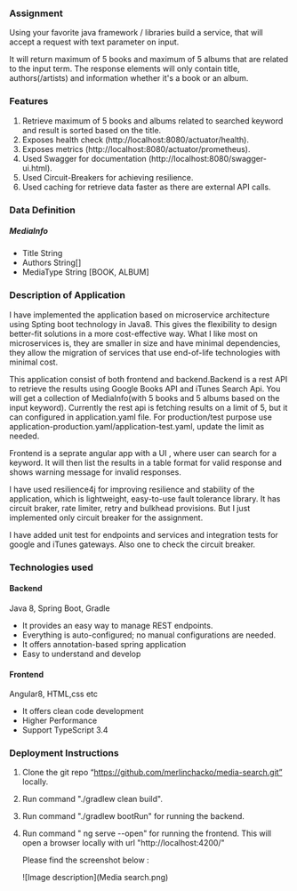 ### Assignment
Using your favorite java framework / libraries build a service, that will accept a request with text parameter on input.

It will return maximum of 5 books and maximum of 5 albums that are related to the input term. The response elements will only contain title, authors(/artists) and information whether it's a book or an album.

###  Features
1. Retrieve maximum of 5 books and albums related to searched keyword and result is sorted based on the title.
2. Exposes health check (http://localhost:8080/actuator/health).
3. Exposes metrics (http://localhost:8080/actuator/prometheus).
4. Used Swagger for documentation (http://localhost:8080/swagger-ui.html).
5. Used Circuit-Breakers for achieving resilience.
6. Used caching for retrieve data faster as there are external API calls.

###  Data Definition
##### MediaInfo 
* Title String 
* Authors String[]
* MediaType String [BOOK, ALBUM]

###  Description of Application
I have implemented the application based on microservice architecture using Spting boot technology in Java8.
This gives the flexibility to design better-fit solutions in a more cost-effective way. What I like most on microservices is, 
they are smaller in size and have minimal dependencies, they allow the migration of services that use end-of-life
 technologies with minimal cost.

This application consist of both frontend and backend.Backend is a rest API to retrieve the results using Google Books API and iTunes Search Api. 
You will get a collection of MediaInfo(with 5 books and 5 albums based on the input keyword). Currently the rest api is fetching results on 
a limit of 5, but it can configured in application.yaml file. For production/test purpose use application-production.yaml/application-test.yaml,
 update the limit as needed.
 
Frontend is a seprate angular app with a UI , where user can search for a keyword. 
It will then list the results in a table format for valid response and shows warning message for 
invalid responses.

I have used resilience4j for improving resilience and stability of the application, which is lightweight, easy-to-use fault tolerance library. It has circuit braker, rate limiter, retry and bulkhead provisions.
 But I just implemented only circuit breaker for the assignment.

I have added unit test for endpoints and services and integration tests for google and iTunes gateways. Also one to check the circuit breaker.  

###  Technologies used
#### Backend
Java 8, Spring Boot, Gradle

* It provides an easy way to manage REST endpoints.
* Everything is auto-configured; no manual configurations are needed.
* It offers annotation-based spring application
* Easy to understand and develop

#### Frontend
Angular8, HTML,css etc

* It offers clean code development
* Higher Performance
* Support TypeScript 3.4

### Deployment Instructions
 
1. Clone the git repo “https://github.com/merlinchacko/media-search.git” locally.
2. Run command "./gradlew clean build".
3. Run command "./gradlew bootRun" for running the backend.
5. Run command " ng serve --open" for running the frontend. 
    This will open a browser locally with url "http://localhost:4200/"
   
   Please find the screenshot below : 
   
   ![Image description](Media search.png)
